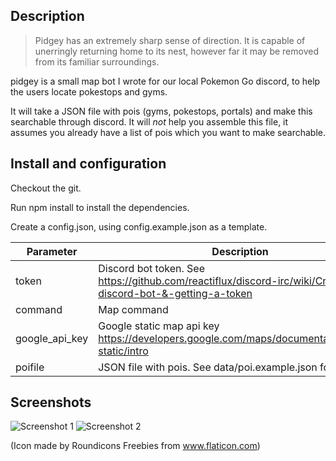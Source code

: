 ## Description

> Pidgey has an extremely sharp sense of direction. It is capable of unerringly returning home to its nest, however far it may be removed from its familiar surroundings.

pidgey is a small map bot I wrote for our local Pokemon Go discord, to
help the users locate pokestops and gyms.

It will take a JSON file with pois (gyms, pokestops, portals) and make
this searchable through discord. It will *not* help you assemble this
file, it assumes you already have a list of pois which you want to
make searchable.


## Install and configuration

Checkout the git. 

Run npm install to install the dependencies.

Create a config.json, using config.example.json as a template.


| Parameter | Description |
| --- | --- | 
| token |  Discord bot token. See  https://github.com/reactiflux/discord-irc/wiki/Creating-a-discord-bot-&-getting-a-token | 
| command | Map command | 
| google_api_key | Google static map api key https://developers.google.com/maps/documentation/maps-static/intro | 
| poifile | JSON file with pois. See data/poi.example.json for format. | 


## Screenshots

![Screenshot 1](screenshots/screenshot-1.png?raw=true)
![Screenshot 2](screenshots/screenshot-2.png?raw=true)


(Icon made by Roundicons Freebies  from www.flaticon.com) 


